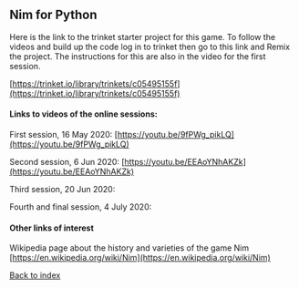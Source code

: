 ## Nim for Python

Here is the link to the trinket starter project for this game. To follow the videos and build up the code log in to trinket then go to this link and Remix the project. The instructions for this are also in the video for the first session.

[https://trinket.io/library/trinkets/c05495155f](https://trinket.io/library/trinkets/c05495155f)

#### Links to videos of the online sessions:

First session, 16 May 2020:
[https://youtu.be/9fPWg_pikLQ](https://youtu.be/9fPWg_pikLQ)


Second session, 6 Jun 2020:
[https://youtu.be/EEAoYNhAKZk](https://youtu.be/EEAoYNhAKZk)


Third session, 20 Jun 2020:
[]()


Fourth and final session, 4 July 2020:
[]()

#### Other links of interest

Wikipedia page about the history and varieties of the game Nim
[https://en.wikipedia.org/wiki/Nim](https://en.wikipedia.org/wiki/Nim)


[Back to index](README.md)

